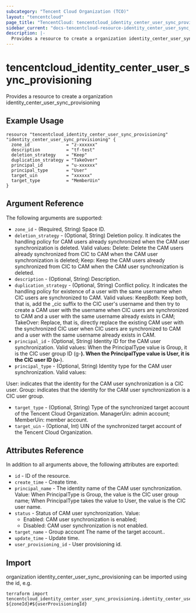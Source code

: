 ```yaml
---
subcategory: "Tencent Cloud Organization (TCO)"
layout: "tencentcloud"
page_title: "TencentCloud: tencentcloud_identity_center_user_sync_provisioning"
sidebar_current: "docs-tencentcloud-resource-identity_center_user_sync_provisioning"
description: |-
  Provides a resource to create a organization identity_center_user_sync_provisioning
---
```


# tencentcloud_identity_center_user_sync_provisioning

Provides a resource to create a organization identity_center_user_sync_provisioning

## Example Usage

```hcl
resource "tencentcloud_identity_center_user_sync_provisioning" "identity_center_user_sync_provisioning" {
  zone_id              = "z-xxxxxx"
  description          = "tf-test"
  deletion_strategy    = "Keep"
  duplication_strategy = "TakeOver"
  principal_id         = "u-xxxxxx"
  principal_type       = "User"
  target_uin           = "xxxxxx"
  target_type          = "MemberUin"
}
```

## Argument Reference

The following arguments are supported:

* `zone_id` - (Required, String) Space ID.
* `deletion_strategy` - (Optional, String) Deletion policy. It indicates the handling policy for CAM users already synchronized when the CAM user synchronization is deleted. Valid values: Delete: Delete the CAM users already synchronized from CIC to CAM when the CAM user synchronization is deleted; Keep: Keep the CAM users already synchronized from CIC to CAM when the CAM user synchronization is deleted.
* `description` - (Optional, String) Description.
* `duplication_strategy` - (Optional, String) Conflict policy. It indicates the handling policy for existence of a user with the same username when CIC users are synchronized to CAM. Valid values: KeepBoth: Keep both, that is, add the _cic suffix to the CIC user's username and then try to create a CAM user with the username when CIC users are synchronized to CAM and a user with the same username already exists in CAM; TakeOver: Replace, that is, directly replace the existing CAM user with the synchronized CIC user when CIC users are synchronized to CAM and a user with the same username already exists in CAM.
* `principal_id` - (Optional, String) Identity ID for the CAM user synchronization. Valid values:
When the PrincipalType value is Group, it is the CIC user group ID (g-********).
When the PrincipalType value is User, it is the CIC user ID (u-********).
* `principal_type` - (Optional, String) Identity type for the CAM user synchronization. Valid values:

User: indicates that the identity for the CAM user synchronization is a CIC user.
Group: indicates that the identity for the CAM user synchronization is a CIC user group.
* `target_type` - (Optional, String) Type of the synchronized target account of the Tencent Cloud Organization. ManagerUin: admin account; MemberUin: member account.
* `target_uin` - (Optional, Int) UIN of the synchronized target account of the Tencent Cloud Organization.

## Attributes Reference

In addition to all arguments above, the following attributes are exported:

* `id` - ID of the resource.
* `create_time` - Create time.
* `principal_name` - The identity name of the CAM user synchronization. Value: When PrincipalType is Group, the value is the CIC user group name; When PrincipalType takes the value to User, the value is the CIC user name.
* `status` - Status of CAM user synchronization. Value:
	* Enabled: CAM user synchronization is enabled;
	* Disabled: CAM user synchronization is not enabled.
* `target_name` - Group account The name of the target account..
* `update_time` - Update time.
* `user_provisioning_id` - User provisioning id.


## Import

organization identity_center_user_sync_provisioning can be imported using the id, e.g.

```
terraform import tencentcloud_identity_center_user_sync_provisioning.identity_center_user_sync_provisioning ${zoneId}#${userProvisioningId}
```

